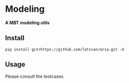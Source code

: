 Modeling
============

**A MBT modeling utils**

Install
-------
```
pip install git+https://github.com/letscan/aria.git -U
```

Usage
-----
Please consult the testcases.
